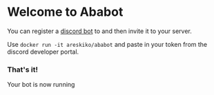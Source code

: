 # Welcome to Ababot

You can register a [discord bot](https://discord.com/developers/applications) to and then invite it to your server.

Use `docker run -it areskiko/ababot` and paste in your token from the discord developer portal.

### That's it!
Your bot is now running
